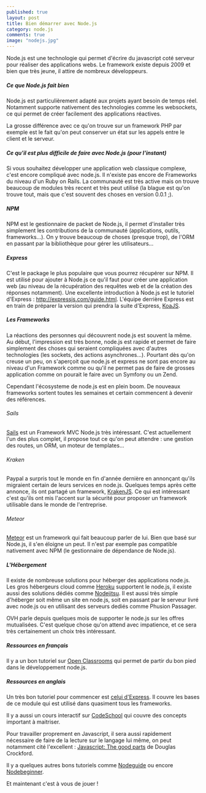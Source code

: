 ```yaml
---
published: true
layout: post
title: Bien démarrer avec Node.js
category: node.js
comments: true
image: "nodejs.jpg"
---
```


Node.js est une technologie qui permet d'écrire du javascript coté serveur pour réaliser des applications webs. Le framework existe depuis 2009 et bien que très jeune, il attire de nombreux développeurs.

##### Ce que Node.js fait bien
Node.js est particulièrement adapté aux projets ayant besoin de temps
réel. Notamment supporte nativement des technologies comme les
websockets, ce qui permet de créer facilement des applications
réactives.

<!--more-->

La grosse différence avec ce qu'on trouve sur un framework PHP par
exemple est le fait qu'on peut conserver un état sur les appels entre le
client et le serveur.

##### Ce qu'il est plus difficile de faire avec Node.js (pour l'instant)
Si vous souhaitez développer une application web classique complexe,
   c'est encore
   compliqué avec node.js. Il n'existe pas encore de Frameworks du niveau
   d'un Ruby on Rails. La communauté est très active mais on trouve
beaucoup de modules très recent et très peut utilisé (la blague est
qu'on trouve tout, mais que c'est souvent des choses en version 0.0.1
;).

##### NPM
   NPM est le gestionnaire de packet de Node.js, il permet d'installer très
   simplement les contributions de la communauté (applications, outils,
       frameworks...). On y trouve beaucoup de choses (presque trop), de
   l'ORM en passant par la bibliothèque pour gérer les utilisateurs...

##### Express
   C'est le package le plus populaire que vous pourrez récupérer sur NPM.
   Il est utilisé pour ajouter à Node.js ce qu'il faut pour créer une
   application web (au niveau de la récupération des requêtes web et de la
       création des réponses notamment). Une excellente introduction à Node.js
   est le tutoriel d'Express : <a href="http://expressjs.com/guide.html" target="_blank">http://expressjs.com/guide.html</a>.
   L'équipe derrière Express est en train de préparer la version qui
   prendra la suite d'Express, <a href="http://koajs.com/" target="_blank">KoaJS</a>.

##### Les Frameworks
   La réactions des personnes qui découvrent node.js est souvent la même.
   Au début, l'impression est très bonne, node.js est rapide et permet de
   faire simplement des choses qui seraient compliquées avec d'autres
   technologies (les sockets, des actions asynchrones...). Pourtant dès
   qu'on creuse un peu, on s'aperçoit que node.js et express ne sont pas
   encore au niveau d'un Framework comme ou qu'il ne permet pas de faire de
   grosses application comme on pourait le faire avec un Symfony ou un
   Zend.

   Cependant l'écosysteme de node.js est en plein boom. De nouveaux
   frameworks sortent toutes les semaines et certain commencent à devenir
   des références.


###### Sails
 <a href="http://sailsjs.org/" target="_blank">Sails</a> est un Framework MVC Node.js très intéressant. C'est actuellement l'un des plus complet, il propose tout ce qu'on peut attendre : une gestion des routes, un ORM, un moteur de templates...

###### Kraken
   Paypal a surpris tout le monde en fin d'année dernière en annonçant qu'ils migraient certain de leurs services en node.js. Quelques temps après cette annonce, ils ont partagé un framework,  <a href="https://github.com/paypal/kraken-js" taget="_blank">KrakenJS</a>.
   Ce qui est intéressant c'est qu'ils ont mis l'accent sur la sécurité pour proposer un framework utilisable dans le monde de l'entreprise.


###### Meteor
   <a href="https://www.meteor.com/" target="_blank">Meteor</a> est un framework qui fait beaucoup parler de lui. Bien que basé
   sur Node.js, il s'en éloigne un peut. Il n'est par exemple pas
   compatible nativement avec NPM (le gestionnaire de dépendance de
       Node.js).

##### L'Hébergement
   Il existe de nombreuse solutions pour héberger des applications node.js.
   Les gros hébergeurs cloud comme <a href="https://www.heroku.com/" target="_blank">Heroku</a> supportent le node.js, il existe
   aussi des solutions dédiés comme <a href="https://www.nodejitsu.com/" target="_blank">Nodejitsu</a>. Il est aussi très simple
   d'héberger soit même un site en node.js, soit en passant par le serveur
   livré avec node.js ou en utilisant des serveurs dediés comme Phusion
   Passager.

   OVH parle depuis quelques mois de supporter le node.js sur les
   offres mutualisées. C'est quelque chose qu'on attend avec impatience,
   et ce sera très certainement un choix très intéressant.


##### Ressources en français
   Il y a un bon tutoriel sur <a href="http://fr.openclassrooms.com/informatique/cours/des-applications-ultra-rapides-avec-node-js" target="_blank">Open Classrooms</a> qui permet de partir du bon pied dans le développement node.js.

##### Ressources en anglais
   Un très bon tutoriel pour commencer est <a href="http://expressjs.com/guide.html" target="_blank">celui d'Express</a>. Il couvre les bases de ce module qui est utilisé dans quasiment tous les frameworks.

   Il y a aussi un cours interactif sur <a href="http://node.codeschool.com/" target="_blank">CodeSchool</a> qui couvre des concepts important à maitriser. 

   Pour travailler proprement en Javascript, il sera aussi rapidement nécessaire de faire de la lecture sur le langage lui même, on peut notamment cité l'excellent : <a href="http://www.amazon.fr/Javascript-Good-Parts-D-Crockford/dp/0596517742" target="_blank">Javascript: The good parts</a> de Douglas Crockford.

   Il y a quelques autres bons tutoriels comme <a href="http://nodeguide.com/beginner.html" target="_blank">Nodeguide</a> ou encore
   <a href="http://www.nodebeginner.org/" target="_blank">Nodebeginner</a>.


   Et maintenant c'est à vous de jouer !

